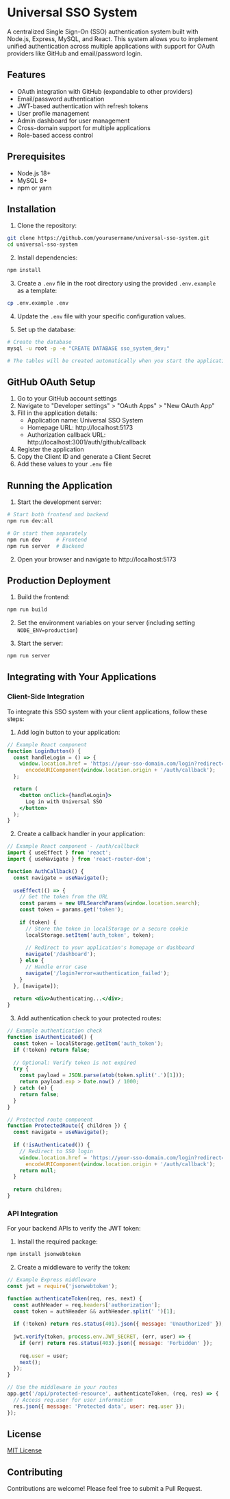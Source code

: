 # Universal SSO System

A centralized Single Sign-On (SSO) authentication system built with Node.js, Express, MySQL, and React. This system allows you to implement unified authentication across multiple applications with support for OAuth providers like GitHub and email/password login.

## Features

- OAuth integration with GitHub (expandable to other providers)
- Email/password authentication
- JWT-based authentication with refresh tokens
- User profile management
- Admin dashboard for user management
- Cross-domain support for multiple applications
- Role-based access control

## Prerequisites

- Node.js 18+
- MySQL 8+
- npm or yarn

## Installation

1. Clone the repository:

```bash
git clone https://github.com/yourusername/universal-sso-system.git
cd universal-sso-system
```

2. Install dependencies:

```bash
npm install
```

3. Create a `.env` file in the root directory using the provided `.env.example` as a template:

```bash
cp .env.example .env
```

4. Update the `.env` file with your specific configuration values.

5. Set up the database:

```bash
# Create the database
mysql -u root -p -e "CREATE DATABASE sso_system_dev;"

# The tables will be created automatically when you start the application
```

## GitHub OAuth Setup

1. Go to your GitHub account settings
2. Navigate to "Developer settings" > "OAuth Apps" > "New OAuth App"
3. Fill in the application details:
   - Application name: Universal SSO System
   - Homepage URL: http://localhost:5173
   - Authorization callback URL: http://localhost:3001/auth/github/callback
4. Register the application
5. Copy the Client ID and generate a Client Secret
6. Add these values to your `.env` file

## Running the Application

1. Start the development server:

```bash
# Start both frontend and backend
npm run dev:all

# Or start them separately
npm run dev     # Frontend
npm run server  # Backend
```

2. Open your browser and navigate to http://localhost:5173

## Production Deployment

1. Build the frontend:

```bash
npm run build
```

2. Set the environment variables on your server (including setting `NODE_ENV=production`)

3. Start the server:

```bash
npm run server
```

## Integrating with Your Applications

### Client-Side Integration

To integrate this SSO system with your client applications, follow these steps:

1. Add login button to your application:

```jsx
// Example React component
function LoginButton() {
  const handleLogin = () => {
    window.location.href = 'https://your-sso-domain.com/login?redirect=' + 
      encodeURIComponent(window.location.origin + '/auth/callback');
  };

  return (
    <button onClick={handleLogin}>
      Log in with Universal SSO
    </button>
  );
}
```

2. Create a callback handler in your application:

```jsx
// Example React component - /auth/callback
import { useEffect } from 'react';
import { useNavigate } from 'react-router-dom';

function AuthCallback() {
  const navigate = useNavigate();
  
  useEffect(() => {
    // Get the token from the URL
    const params = new URLSearchParams(window.location.search);
    const token = params.get('token');
    
    if (token) {
      // Store the token in localStorage or a secure cookie
      localStorage.setItem('auth_token', token);
      
      // Redirect to your application's homepage or dashboard
      navigate('/dashboard');
    } else {
      // Handle error case
      navigate('/login?error=authentication_failed');
    }
  }, [navigate]);
  
  return <div>Authenticating...</div>;
}
```

3. Add authentication check to your protected routes:

```jsx
// Example authentication check
function isAuthenticated() {
  const token = localStorage.getItem('auth_token');
  if (!token) return false;
  
  // Optional: Verify token is not expired
  try {
    const payload = JSON.parse(atob(token.split('.')[1]));
    return payload.exp > Date.now() / 1000;
  } catch (e) {
    return false;
  }
}

// Protected route component
function ProtectedRoute({ children }) {
  const navigate = useNavigate();
  
  if (!isAuthenticated()) {
    // Redirect to SSO login
    window.location.href = 'https://your-sso-domain.com/login?redirect=' + 
      encodeURIComponent(window.location.origin + '/auth/callback');
    return null;
  }
  
  return children;
}
```

### API Integration

For your backend APIs to verify the JWT token:

1. Install the required package:

```bash
npm install jsonwebtoken
```

2. Create a middleware to verify the token:

```javascript
// Example Express middleware
const jwt = require('jsonwebtoken');

function authenticateToken(req, res, next) {
  const authHeader = req.headers['authorization'];
  const token = authHeader && authHeader.split(' ')[1];
  
  if (!token) return res.status(401).json({ message: 'Unauthorized' });
  
  jwt.verify(token, process.env.JWT_SECRET, (err, user) => {
    if (err) return res.status(403).json({ message: 'Forbidden' });
    
    req.user = user;
    next();
  });
}

// Use the middleware in your routes
app.get('/api/protected-resource', authenticateToken, (req, res) => {
  // Access req.user for user information
  res.json({ message: 'Protected data', user: req.user });
});
```

## License

[MIT License](LICENSE)

## Contributing

Contributions are welcome! Please feel free to submit a Pull Request.